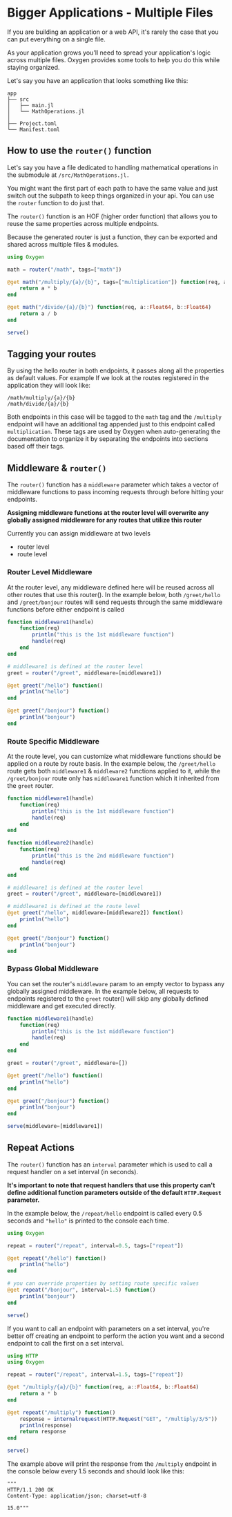 # Bigger Applications - Multiple Files

If you are building an application or a web API, it's rarely the case that you can put everything on a single file.

As your application grows you'll need to spread your application's logic across multiple files. Oxygen provides some tools to help you do this while staying organized.

Let's say you have an application that looks something like this:

```
app
├── src
│   ├── main.jl
│   └── MathOperations.jl
│
├── Project.toml
└── Manifest.toml
```

## How to use the `router()` function

Let's say you have a file dedicated to handling mathematical operations in the submodule at `/src/MathOperations.jl.`

You might want the first part of each path to have the same value and just switch out the subpath to keep things organized in your api. You can use the `router` function to do just that. 

The `router()` function is an HOF (higher order function) that allows you to reuse the same properties across multiple endpoints.

Because the generated router is just a function, they can be exported and shared across multiple files & modules.

```julia
using Oxygen

math = router("/math", tags=["math"])

@get math("/multiply/{a}/{b}", tags=["multiplication"]) function(req, a::Float64, b::Float64)
    return a * b
end

@get math("/divide/{a}/{b}") function(req, a::Float64, b::Float64)
    return a / b
end

serve()
```
## Tagging your routes

By using the hello router in both endpoints, it passes along all the properties as default values. For example If we look at the routes registered in the application they will look like:
```
/math/multiply/{a}/{b}
/math/divide/{a}/{b}
```

Both endpoints in this case will be tagged to the `math` tag and the `/multiply` endpoint will have an additional tag appended just to this endpoint called `multiplication`. These tags are used by Oxygen when auto-generating the documentation to organize it by separating the endpoints into sections based off their tags. 


## Middleware & `router()`

The `router()` function has a `middleware` parameter which takes a vector of middleware functions to pass 
incoming requests through before hitting your endpoints.

**Assigning middleware functions at the router level will
overwrite any globally assigned middleware for any routes that utilize this router**

Currently you can assign middleware at two levels
- router level
- route level


### Router Level Middleware

At the router level, any middleware defined here will be reused across 
all other routes that use this router(). In the example below, both `/greet/hello` 
and `/greet/bonjour` routes will send requests through the same middleware functions before either endpoint is called

```julia
function middleware1(handle)
    function(req)
        println("this is the 1st middleware function")
        handle(req)
    end
end

# middleware1 is defined at the router level
greet = router("/greet", middleware=[middleware1])

@get greet("/hello") function()
    println("hello")
end

@get greet("/bonjour") function()
    println("bonjour")
end
```

### Route Specific Middleware

At the route level, you can customize what middleware functions should be
applied on a route by route basis. In the example below, the `/greet/hello` route
gets both `middleware1` & `middleware2` functions applied to it, while the `/greet/bonjour` 
route only has `middleware1` function which it inherited from the `greet` router.

```julia
function middleware1(handle)
    function(req)
        println("this is the 1st middleware function")
        handle(req)
    end
end

function middleware2(handle)
    function(req)
        println("this is the 2nd middleware function")
        handle(req)
    end
end

# middleware1 is defined at the router level
greet = router("/greet", middleware=[middleware1])

# middleware1 is defined at the route level
@get greet("/hello", middleware=[middleware2]) function()
    println("hello")
end

@get greet("/bonjour") function()
    println("bonjour")
end
```

### Bypass Global Middleware

You can set the router's `middleware` param to an empty vector to bypass any globally assigned middleware.
In the example below, all requests to endpoints registered to the `greet` router() will skip any globally defined
middleware and get executed directly.

```julia
function middleware1(handle)
    function(req)
        println("this is the 1st middleware function")
        handle(req)
    end
end

greet = router("/greet", middleware=[])

@get greet("/hello") function()
    println("hello")
end

@get greet("/bonjour") function()
    println("bonjour")
end

serve(middleware=[middleware1])
```

## Repeat Actions

The `router()` function has an `interval` parameter which is used to call
a request handler on a set interval (in seconds). 

**It's important to note that request handlers that use this property can't define additional function parameters outside of the default `HTTP.Request` parameter.**

In the example below, the `/repeat/hello` endpoint is called every 0.5 seconds and `"hello"` is printed to the console each time.

```julia
using Oxygen

repeat = router("/repeat", interval=0.5, tags=["repeat"])

@get repeat("/hello") function()
    println("hello")
end

# you can override properties by setting route specific values 
@get repeat("/bonjour", interval=1.5) function()
    println("bonjour")
end

serve()
```


If you want to call an endpoint with parameters on a set interval, you're better off creating an endpoint to perform the action you want and a second endpoint to call the first on a set interval. 

```julia
using HTTP
using Oxygen

repeat = router("/repeat", interval=1.5, tags=["repeat"])

@get "/multiply/{a}/{b}" function(req, a::Float64, b::Float64)
    return a * b
end

@get repeat("/multiply") function()
    response = internalrequest(HTTP.Request("GET", "/multiply/3/5"))
    println(response)
    return response
end

serve()
```

The example above will print the response from the `/multiply` endpoint in the console below every 1.5 seconds and should look like this:

```
"""
HTTP/1.1 200 OK
Content-Type: application/json; charset=utf-8

15.0"""
```